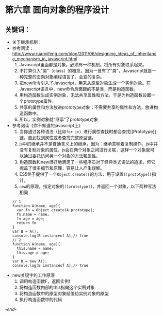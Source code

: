 # 第六章 面向对象的程序设计

## 关键词：

* 关于继承机制：
* 参考阅读：http://www.ruanyifeng.com/blog/2011/06/designing_ideas_of_inheritance_mechanism_in_javascript.html
    1. Javascript里面都是对象，必须有一种机制，将所有对象联系起来。
    2. 不打算引入"类"（class）的概念，因为一旦有了"类"，Javascript就是一种完整的面向对象编程语言了，会变的复杂。
    3. 把new命令引入了Javascript，用来从原型对象生成一个实例对象。在Javascript语言中，new命令后面跟的不是类，而是构造函数。
    4. 用构造函数生成实例对象，无法共享属性和方法。于是为构造函数设置一个prototype属性。
    5. 共享的属性和方法放进prototype对象；不需要共享的属性和方法，放进构造函数中。
    6. 所以，实例对象就“继承”了prototype对象
* 参考阅读《你不知道的javascript上》
  1. 当你通过各种语法（比如`for in`）进行属性查找时都会查找[[Prototype]]链，直到找到属性或者查找完整原型链。
  2. js中的继承并不是普通含义上的继承，因为：继承意味着复制操作，js中并没有复制对象的属性。js会在两个对象之间进行关联，这样一个对象就可以通过委托访问另一个对象的方法和属性。
  3. 构造函数和new很好地满足了一些程序员对于经典类式语法的追求，但它掩盖了很多细节和原理，容易让人产生误解。
  4. ES5终于提供了一个`Object.create()`的方法，用于设置`[[prototype]]`指针。
  6. `new`的原理，指定对象的`[[prototype]]`，并返回一个对象，以下两种写法相同
  ```
  // 1
  function A(name, age){
    var fn = Object.create(A.prototype);
    fn.name = name;
    fn.age = age;
    return fn
  }
  var B = A();
  console.log(B instanceof A);// true
  // 2
  function A(name, age){
    this.name = name;
    this.age = age;
  }
  var B = new A();
  console.log(B instanceof A);// true
  ```
* new关键字的工作原理
  1. 调用构造函数F，返回实例f
  2. 将构造函数内部的this指向这个实例对象
  3. 将构造函数中的原型对象赋值给实例对象的原型
  4. 执行构造函数中的代码

*-end-*
